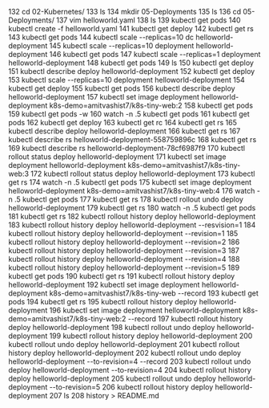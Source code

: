   132  cd 02-Kubernetes/
  133  ls
  134  mkdir 05-Deployments
  135  ls
  136  cd 05-Deployments/
  137  vim helloworld.yaml
  138  ls
  139  kubectl get pods 
  140  kubectl create -f helloworld.yaml 
  141  kubectl get deploy
  142  kubectl get rs
  143  kubectl get pods
  144  kubectl scale --replicas=10 dc helloworld-deployment
  145  kubectl scale --replicas=10 deployment helloworld-deployment
  146  kubectl get pods
  147  kubectl scale --replicas=1 deployment helloworld-deployment
  148  kubectl get pods
  149  ls
  150  kubectl get deploy
  151  kubectl describe deploy helloworld-deployment
  152  kubectl get deploy
  153  kubectl scale --replicas=10 deployment helloworld-deployment
  154  kubectl get deploy
  155  kubectl get pods 
  156  kubectl describe deploy helloworld-deployment
  157  kubectl set image deployment helloworld-deployment k8s-demo=amitvashist7/k8s-tiny-web:2
  158  kubectl get pods 
  159  kubectl get pods -w
  160  watch -n .5 kubectl get pods 
  161  kubectl get pods 
  162  kubectl get deploy
  163  kubectl get rc
  164  kubectl get rs
  165  kubectl describe deploy helloworld-deployment
  166  kubectl get rs
  167  kubectl describe rs helloworld-deployment-558759896c
  168  kubectl get rs
  169  kubectl describe rs helloworld-deployment-78cf6987f9
  170  kubectl rollout status deploy helloworld-deployment
  171  kubectl set image deployment helloworld-deployment k8s-demo=amitvashist7/k8s-tiny-web:3
  172  kubectl rollout status deploy helloworld-deployment
  173  kubectl get rs
  174  watch -n .5 kubectl get pods 
  175  kubectl set image deployment helloworld-deployment k8s-demo=amitvashist7/k8s-tiny-web:4
  176  watch -n .5 kubectl get pods 
  177  kubectl get rs
  178  kubectl rollout undo deploy helloworld-deployment
  179  kubectl get rs
  180  watch -n .5 kubectl get pods 
  181  kubectl get rs
  182  kubectl rollout history deploy helloworld-deployment
  183  kubectl rollout history deploy helloworld-deployment --resvision=1
  184  kubectl rollout history deploy helloworld-deployment --revision=1
  185  kubectl rollout history deploy helloworld-deployment --revision=2
  186  kubectl rollout history deploy helloworld-deployment --revision=3
  187  kubectl rollout history deploy helloworld-deployment --revision=4
  188  kubectl rollout history deploy helloworld-deployment --revision=5
  189  kubectl get pods 
  190  kubectl  get rs 
  191  kubectl rollout history deploy helloworld-deployment
  192  kubectl set image deployment helloworld-deployment k8s-demo=amitvashist7/k8s-tiny-web --record
  193  kubectl get pods 
  194  kubectl get rs
  195  kubectl rollout history deploy helloworld-deployment
  196  kubectl set image deployment helloworld-deployment k8s-demo=amitvashist7/k8s-tiny-web:2 --record
  197  kubectl rollout history deploy helloworld-deployment
  198  kubectl rollout undo deploy helloworld-deployment
  199  kubectl rollout history deploy helloworld-deployment
  200  kubectl rollout undo deploy helloworld-deployment
  201  kubectl rollout history deploy helloworld-deployment
  202  kubectl rollout undo deploy helloworld-deployment --to-revision=4 --record
  203  kubectl rollout undo deploy helloworld-deployment --to-revision=4 
  204  kubectl rollout history deploy helloworld-deployment
  205  kubectl rollout undo deploy helloworld-deployment --to-revision=5
  206  kubectl rollout history deploy helloworld-deployment
  207  ls
  208  history > README.md
